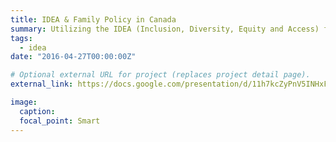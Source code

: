 ```yaml
---
title: IDEA & Family Policy in Canada
summary: Utilizing the IDEA (Inclusion, Diversity, Equity and Access) framework to analyze the Canadian maternity/parental leave policy and produce a concise policy brief.<br><br>[Presentation](https://docs.google.com/presentation/d/11h7kcZyPnV5INHxFmBhPl7fKvgKlrUaSnL80fZlAnEI/edit?usp=sharing)<br>[Policy Brief](https://docs.google.com/document/d/1Zkvw51hJve8LzsBHGuiA5r5p9RISWIHPt80oDHiOUi8/edit?usp=sharing)
tags:
  - idea
date: "2016-04-27T00:00:00Z"

# Optional external URL for project (replaces project detail page).
external_link: https://docs.google.com/presentation/d/11h7kcZyPnV5INHxFmBhPl7fKvgKlrUaSnL80fZlAnEI/edit?usp=sharing

image:
  caption:
  focal_point: Smart
---
```

